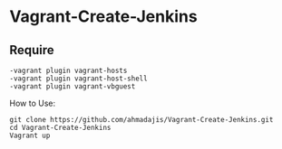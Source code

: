 # Vagrant-Create-Jenkins

## Require
    -vagrant plugin vagrant-hosts
    -vagrant plugin vagrant-host-shell
    -vagrant plugin vagrant-vbguest
    
How to Use:

```
git clone https://github.com/ahmadajis/Vagrant-Create-Jenkins.git
cd Vagrant-Create-Jenkins
Vagrant up
```
